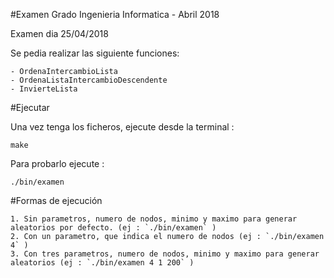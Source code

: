 #Examen Grado Ingenieria Informatica - Abril 2018

Examen dia 25/04/2018

Se pedia realizar las siguiente funciones:

	- OrdenaIntercambioLista
	- OrdenaListaIntercambioDescendente
	- InvierteLista

#Ejecutar

Una vez tenga los ficheros, ejecute desde la terminal :

`make`


Para probarlo ejecute : 

`./bin/examen`


#Formas de ejecución

	1. Sin parametros, numero de nodos, minimo y maximo para generar aleatorios por defecto. (ej : `./bin/examen` )
	2. Con un parametro, que indica el numero de nodos (ej : `./bin/examen 4` )
	3. Con tres parametros, numero de nodos, minimo y maximo para generar aleatorios (ej : `./bin/examen 4 1 200` )
